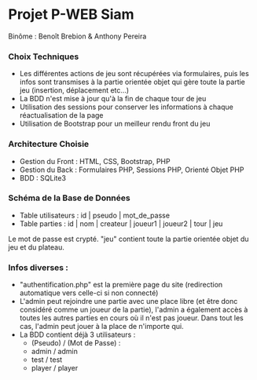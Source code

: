 # Projet P-WEB Siam
Binôme : Benoît Brebion & Anthony Pereira

### Choix Techniques
- Les différentes actions de jeu sont récupérées via formulaires, puis les infos sont transmises à la partie orientée objet qui gère toute la partie jeu (insertion, déplacement etc...)
- La BDD n'est mise à jour qu'à la fin de chaque tour de jeu
- Utilisation des sessions pour conserver les informations à chaque réactualisation de la page
- Utilisation de Bootstrap pour un meilleur rendu front du jeu

### Architecture Choisie
- Gestion du Front : HTML, CSS, Bootstrap, PHP
- Gestion du Back : Formulaires PHP, Sessions PHP, Orienté Objet PHP
- BDD : SQLite3

### Schéma de la Base de Données
- Table utilisateurs : id | pseudo | mot_de_passe
- Table parties : id | nom | createur | joueur1 | joueur2 | tour | jeu

Le mot de passe est crypté. "jeu" contient toute la partie orientée objet du jeu et du plateau.

### Infos diverses :
- "authentification.php" est la première page du site (redirection automatique vers celle-ci si non connecté)
- L'admin peut rejoindre une partie avec une place libre (et être donc considéré comme un joueur de la partie), l'admin a également accès à toutes les autres parties en cours où il n'est pas joueur. Dans tout les cas, l'admin peut jouer à la place de n'importe qui.
- La BDD contient déjà 3 utilisateurs :
    - (Pseudo) / (Mot de Passe) :
    - admin / admin
    - test / test
    - player / player